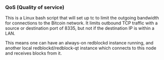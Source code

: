 ### QoS (Quality of service) ###

This is a Linux bash script that will set up tc to limit the outgoing bandwidth for connections to the Bitcoin network. It limits outbound TCP traffic with a source or destination port of 8335, but not if the destination IP is within a LAN.

This means one can have an always-on redblockd instance running, and another local redblockd/redblock-qt instance which connects to this node and receives blocks from it.
